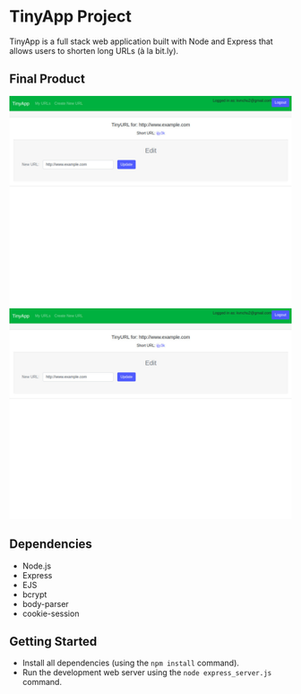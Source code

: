 # TinyApp Project

TinyApp is a full stack web application built with Node and Express that allows users to shorten long URLs (à la bit.ly).

## Final Product

!["screenshot of URLs "](https://github.com/kvnchu2/tinyapp/blob/master/docs/shortURL.jpg?raw=true)
!["screenshot for edit page"](https://github.com/kvnchu2/tinyapp/blob/master/docs/shortURL.jpg?raw=true)

## Dependencies

- Node.js
- Express
- EJS
- bcrypt
- body-parser
- cookie-session

## Getting Started

- Install all dependencies (using the `npm install` command).
- Run the development web server using the `node express_server.js` command.